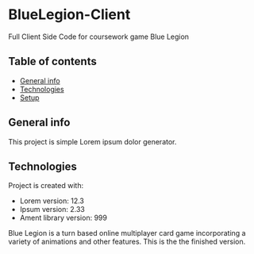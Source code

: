 # BlueLegion-Client

Full Client Side Code for coursework game Blue Legion

## Table of contents
* [General info](#general-info)
* [Technologies](#technologies)
* [Setup](#setup)

## General info
This project is simple Lorem ipsum dolor generator.
	
## Technologies
Project is created with:
* Lorem version: 12.3
* Ipsum version: 2.33
* Ament library version: 999

Blue Legion is a turn based online multiplayer card game incorporating a variety of animations and other features. This is the the finished version.
